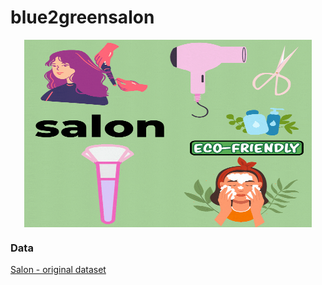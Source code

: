 # blue2greensalon

<img src = "/assets/blue2greensalon.gif" alt="salon" width="460" height="300" 
        style="display: block; margin: 0 auto"/>


### Data

[Salon - original dataset](https://www.kaggle.com/datasets/frederickferguson/hair-salon-no-show-data-set?select=Receipt+Transactions0.csv)








